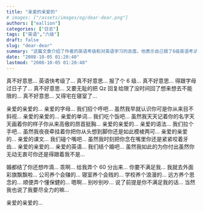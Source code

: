 ```yaml
---
title: "亲爱的亲爱的"
# images: ["/assets/images/og/dear-dear.png"]
authors: ["eallion"]
categories: ["日志"]
tags: ["英语","六级"]
draft: false
slug: "dear-dear"
summary: "这篇文章介绍了作者的英语考级和对英语学习的态度。他表示自己报了6级英语考试并将要与字母打交道。他也提到了想和单词、语法、课文等进行交流，尽管他们从未留意过他。他还表示愿意为英语付出，并希望能得到满意的成绩。最后，他提到了养宠物和远方思念的感情，并希望远方也能理解他。"
date: "2008-10-05 01:20:40"
lastmod: "2008-10-05 01:20:40"
---
```


真不好意思... 英语快考级了...
真不好意思... 报了个 6 级...
真不好意思... 得跟字母过日子了...
真不好意思... 又要无耻的把 Qz 回复给限了没时间回了想来想去不能限的...
真不好意思... 又得宅在寝室了...

亲爱的亲爱的... 亲爱的字母... 我们招个呼吧... 虽然我早就认识你可是你从来目不斜视...
亲爱的亲爱的... 亲爱的单词... 我们吃个饭吧... 虽然我天天记着你的名字天天画着你的样子你从来高傲的昂首挺胸...
亲爱的亲爱的... 亲爱的语法... 我们拉个手吧... 虽然我夜夜牵挂着你把你从头想到脚你还是如此模棱两可...
亲爱的亲爱的... 亲爱的课文... 我们碰个嘴吧... 虽然我时刻把你念在嘴里你还是紧紧咬着牙齿...
亲爱的亲爱的... 亲爱的英语... 我们结个婚吧... 虽然我如此的为你付出虽然你无动无衷可你还是得跟着我不是...

婚都结了你还想咋滴... 乖啊... 给我弄个 60 分出来... 你要不满足我... 我就去外面彩旗飘飘啦...
公司养个会赚的...
寝室养个会贱的...
学校养个浪漫的...
远方养个思念的...
顺便弄个懂保健的...
嗯啊... 别吵别吵... 说了前提是你不满足我的话... 当然我也说了我要尽全力的嘛...

亲爱的亲爱的...

